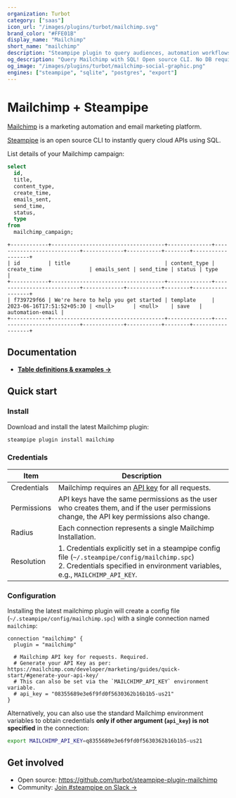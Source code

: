 ```yaml
---
organization: Turbot
category: ["saas"]
icon_url: "/images/plugins/turbot/mailchimp.svg"
brand_color: "#FFE01B"
display_name: "Mailchimp"
short_name: "mailchimp"
description: "Steampipe plugin to query audiences, automation workflows, campaigns, and more from Mailchimp."
og_description: "Query Mailchimp with SQL! Open source CLI. No DB required."
og_image: "/images/plugins/turbot/mailchimp-social-graphic.png"
engines: ["steampipe", "sqlite", "postgres", "export"]
---
```


# Mailchimp + Steampipe

[Mailchimp](https://mailchimp.com) is a marketing automation and email marketing platform.

[Steampipe](https://steampipe.io) is an open source CLI to instantly query cloud APIs using SQL.

List details of your Mailchimp campaign:

```sql
select
  id,
  title,
  content_type,
  create_time,
  emails_sent,
  send_time,
  status,
  type
from
  mailchimp_campaign;
```

```
+------------+------------------------------------+--------------+---------------------------+-------------+-----------+--------+------------------+
| id         | title                              | content_type | create_time               | emails_sent | send_time | status | type             |
+------------+------------------------------------+--------------+---------------------------+-------------+-----------+--------+------------------+
| f739729f66 | We're here to help you get started | template     | 2023-06-16T17:51:52+05:30 | <null>      | <null>    | save   | automation-email |
+------------+------------------------------------+--------------+---------------------------+-------------+-----------+--------+------------------+
```

## Documentation

- **[Table definitions & examples →](/plugins/turbot/mailchimp/tables)**

## Quick start

### Install

Download and install the latest Mailchimp plugin:

```bash
steampipe plugin install mailchimp
```

### Credentials

| Item        | Description                                                                                                                                                                                           |
| ----------- | ----------------------------------------------------------------------------------------------------------------------------------------------------------------------------------------------------- |
| Credentials | Mailchimp requires an [API key](https://mailchimp.com/developer/marketing/guides/quick-start/#generate-your-api-key/) for all requests.                                                               |
| Permissions | API keys have the same permissions as the user who creates them, and if the user permissions change, the API key permissions also change.                                                             |
| Radius      | Each connection represents a single Mailchimp Installation.                                                                                                                                           |
| Resolution  | 1. Credentials explicitly set in a steampipe config file (`~/.steampipe/config/mailchimp.spc`)<br />2. Credentials specified in environment variables, e.g., `MAILCHIMP_API_KEY`.                     |

### Configuration

Installing the latest mailchimp plugin will create a config file (`~/.steampipe/config/mailchimp.spc`) with a single connection named `mailchimp`:

```hcl
connection "mailchimp" {
  plugin = "mailchimp"

  # Mailchimp API key for requests. Required.
  # Generate your API Key as per: https://mailchimp.com/developer/marketing/guides/quick-start/#generate-your-api-key/
  # This can also be set via the `MAILCHIMP_API_KEY` environment variable.
  # api_key = "08355689e3e6f9fd0f5630362b16b1b5-us21"
}
```

Alternatively, you can also use the standard Mailchimp environment variables to obtain credentials **only if other argument (`api_key`) is not specified** in the connection:

```sh
export MAILCHIMP_API_KEY=q8355689e3e6f9fd0f5630362b16b1b5-us21
```

## Get involved

- Open source: https://github.com/turbot/steampipe-plugin-mailchimp
- Community: [Join #steampipe on Slack →](https://turbot.com/community/join)
